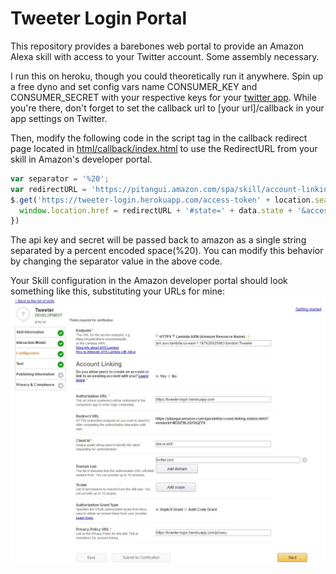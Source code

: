 # Tweeter Login Portal

This repository provides a barebones web portal to provide an Amazon Alexa skill with access to your Twitter account. Some assembly necessary.

I run this on heroku, though you could theoretically run it anywhere. Spin up a free dyno and set config vars name CONSUMER_KEY and CONSUMER_SECRET with your respective keys for your [twitter app](https://apps.twitter.com/). While you're there, don't forget to set the callback url to [your url]/callback in your app settings on Twitter.

Then, modify the following code in the script tag in the callback redirect page located in [html/callback/index.html](html/callback/index.html) to use the RedirectURL from your skill in Amazon's developer portal.
```javascript
var separator = '%20';
var redirectURL = 'https://pitangui.amazon.com/spa/skill/account-linking-status.html?vendorId=M30ZYAJQY0QZYX';
$.get('https://tweeter-login.herokuapp.com/access-token' + location.search).done(function(data) {
  window.location.href = redirectURL + '#state=' + data.state + '&access_token=' + data.token + separator + data.secret + '&token_type=Bearer';
})
```
The api key and secret will be passed back to amazon as a single string separated by a percent encoded space(%20). You can modify this behavior by changing the separator value in the above code.

Your Skill configuration in the Amazon developer portal should look something like this, substituting your URLs for mine:
![Alexa Skill configuration](configuration.jpg)

